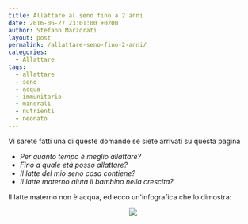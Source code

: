 ```yaml
---
title: Allattare al seno fino a 2 anni
date: 2016-06-27 23:01:00 +0200
author: Stefano Marzorati
layout: post
permalink: /allattare-seno-fino-2-anni/
categories:
  - Allattare
tags:
  - allattare
  - seno
  - acqua
  - immunitario
  - minerali
  - nutrienti
  - neonato
---
```

Vi sarete fatti una di queste domande se siete arrivati su questa pagina

 - *Per quanto tempo è meglio allattare?*
 - *Fino a quale età posso allattare?*
 - *Il latte del mio seno cosa contiene?*
 - *Il latte materno aiuta il bambino nella crescita?*

Il latte materno non è acqua, ed ecco un'infografica che lo dimostra:   

<p align="center">
  <img src="https://c2.staticflickr.com/8/7082/27945437065_c8d89a1fd4_o.png">
</p>   